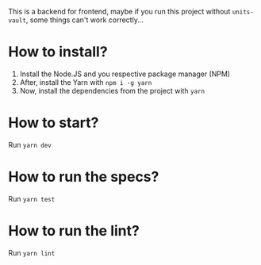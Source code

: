 This is a backend for frontend, maybe if you run this project without `units-vault`, some things can't work correctly...

# How to install?

1. Install the Node.JS and you respective package manager (NPM)
2. After, install the Yarn with `npm i -g yarn`
3. Now, install the dependencies from the project with `yarn`

# How to start?

Run `yarn dev`

# How to run the specs?

Run `yarn test`

# How to run the lint?

Run `yarn lint`

